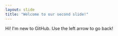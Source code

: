 ```yaml
---
layout: slide
title: "Welcome to our second slide!"
---
```

Hi! I'm new to GitHub.
Use the left arrow to go back!
